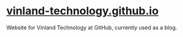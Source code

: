 # [vinland-technology.github.io](blog.vinland.technology)
Website for Vinland Technology at GitHub, currently used as a blog.


